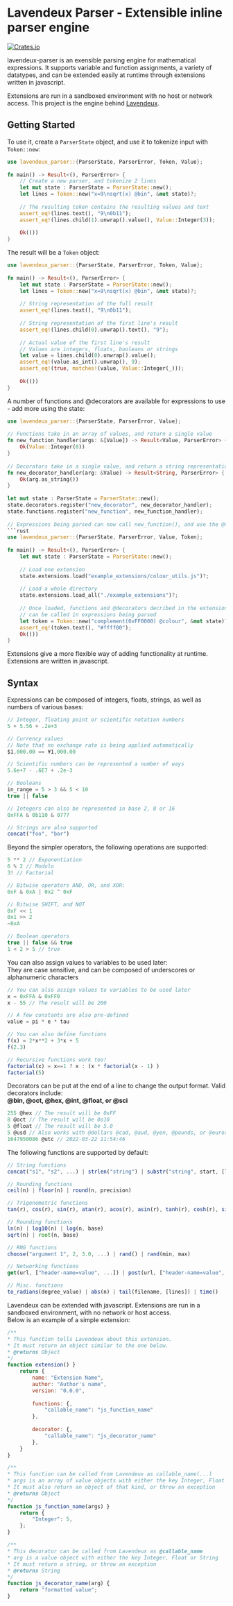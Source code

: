 
# Lavendeux Parser - Extensible inline parser engine
[![Crates.io](https://img.shields.io/crates/v/lavendeux-parser.svg)](https://crates.io/crates/lavendeux-parser)

lavendeux-parser  is  an  exensible  parsing  engine  for  mathematical  expressions.
It  supports  variable  and  function  assignments, a  variety  of  datatypes, and  can
be  extended  easily  at  runtime  through  extensions  written  in  javascript.

Extensions  are  run  in  a  sandboxed  environment  with  no  host  or  network  access.
This  project  is  the  engine  behind [Lavendeux](https://rscarson.github.io/lavendeux/).

## Getting  Started
To  use it, create a `ParserState` object, and use it to tokenize input with `Token::new`:
```rust
use lavendeux_parser::{ParserState, ParserError, Token, Value};
 
fn main() -> Result<(), ParserError> {
    // Create a new parser, and tokenize 2 lines
    let mut state : ParserState = ParserState::new();
    let lines = Token::new("x=9\nsqrt(x) @bin", &mut state)?;
 
    // The resulting token contains the resulting values and text
    assert_eq!(lines.text(), "9\n0b11");
    assert_eq!(lines.child(1).unwrap().value(), Value::Integer(3));
     
    Ok(())
}
```
The result will be a `Token` object:
```rust
use lavendeux_parser::{ParserState, ParserError, Token, Value};
 
fn main() -> Result<(), ParserError> {
    let mut state : ParserState = ParserState::new();
    let lines = Token::new("x=9\nsqrt(x) @bin", &mut state)?;
 
    // String representation of the full result
    assert_eq!(lines.text(), "9\n0b11"); 
 
    // String representation of the first line's result
    assert_eq!(lines.child(0).unwrap().text(), "9");
 
    // Actual value of the first line's result
    // Values are integers, floats, booleans or strings
    let value = lines.child(0).unwrap().value();
    assert_eq!(value.as_int().unwrap(), 9);
    assert_eq!(true, matches!(value, Value::Integer(_)));
 
    Ok(())
}
```

A number of functions and @decorators are available for expressions to use - add more using the state:
```rust
use lavendeux_parser::{ParserState, ParserError, Value};
 
// Functions take in an array of values, and return a single value
fn new_function_handler(args: &[Value]) -> Result<Value, ParserError> {
    Ok(Value::Integer(0))
}
 
// Decorators take in a single value, and return a string representation
fn new_decorator_handler(arg: &Value) -> Result<String, ParserError> {
    Ok(arg.as_string())
}
 
let mut state : ParserState = ParserState::new();
state.decorators.register("new_decorator", new_decorator_handler);
state.functions.register("new_function", new_function_handler);
 
// Expressions being parsed can now call new_function(), and use the @new_decorator
```rust
use lavendeux_parser::{ParserState, ParserError, Value, Token};
 
fn main() -> Result<(), ParserError> {
    let mut state : ParserState = ParserState::new();
 
    // Load one extension
    state.extensions.load("example_extensions/colour_utils.js")?;
 
    // Load a whole directory
    state.extensions.load_all("./example_extensions")?;
 
    // Once loaded, functions and @decorators decribed in the extensions
    // can be called in expressions being parsed
    let token = Token::new("complement(0xFF0000) @colour", &mut state)?;
    assert_eq!(token.text(), "#ffff00");
    Ok(())
}
```
Extensions give a more flexible way of adding functionality at runtime. Extensions are written in javascript.

## Syntax
Expressions can be composed of integers, floats, strings, as well as numbers of various bases:
```javascript
// Integer, floating point or scientific notation numbers
5 + 5.56 + .2e+3

// Currency values
// Note that no exchange rate is being applied automatically
$1,000.00 == ¥1,000.00

// Scientific numbers can be represented a number of ways
5.6e+7 - .6E7 + .2e-3

// Booleans
in_range = 5 > 3 && 5 < 10
true || false

// Integers can also be represented in base 2, 8 or 16
0xFFA & 0b110 & 0777

// Strings are also supported
concat("foo", "bar")
```

Beyond the simpler operators, the following operations are supported:
```javascript
5 ** 2 // Exponentiation
6 % 2 // Modulo
3! // Factorial

// Bitwise operators AND, OR, and XOR:
0xF & 0xA | 0x2 ^ 0xF

// Bitwise SHIFT, and NOT
0xF << 1
0x1 >> 2
~0xA

// Boolean operators
true || false && true
1 < 2 > 5 // true
```

You can also assign values to variables to be used later:  
They are case sensitive, and can be composed of underscores or alphanumeric characters
```javascript
// You can also assign values to variables to be used later
x = 0xFFA & 0xFF0
x - 55 // The result will be 200

// A few constants are also pre-defined
value = pi * e * tau

// You can also define functions
f(x) = 2*x**2 + 3*x + 5
f(2.3)

// Recursive functions work too!
factorial(x) = x==1 ? x : (x * factorial(x - 1) )
factorial(5)
```

Decorators can be put at the end of a line to change the output format. Valid decorators include:  
**@bin, @oct, @hex, @int, @float, or @sci**
```javascript
255 @hex // The result will be 0xFF
8 @oct // The result will be 0o10
5 @float // The result will be 5.0
5 @usd // Also works with @dollars @cad, @aud, @yen, @pounds, or @euros
1647950086 @utc // 2022-03-22 11:54:46
```

The following functions are supported by default:
```javascript
// String functions
concat("s1", "s2", ...) | strlen("string") | substr("string", start, [length])

// Rounding functions
ceil(n) | floor(n) | round(n, precision)

// Trigonometric functions
tan(r), cos(r), sin(r), atan(r), acos(r), asin(r), tanh(r), cosh(r), sinh(r)

// Rounding functions
ln(n) | log10(n) | log(n, base)
sqrt(n) | root(n, base)

// RNG functions
choose("argument 1", 2, 3.0, ...) | rand() | rand(min, max)

// Networking functions
get(url, ["header-name=value", ...]) | post(url, ["header-name=value", ...]) | resolve(hostname)

// Misc. functions
to_radians(degree_value) | abs(n) | tail(filename, [lines]) | time()
```

Lavendeux can be extended with javascript. Extensions are run in a sandboxed environment, with no network or host access.  
Below is an example of a simple extension:
```javascript
/**
* This function tells Lavendeux about this extension.
* It must return an object similar to the one below.
* @returns Object
*/
function extension() }
    return {
        name: "Extension Name",
        author: "Author's name",
        version: "0.0.0",
        
        functions: {,
            "callable_name": "js_function_name"
        },
        
        decorator: {,
            "callable_name": "js_decorator_name"
        },
    }
}

/**
* This function can be called from Lavendeux as callable_name(...)
* args is an array of value objects with either the key Integer, Float or String
* It must also return an object of that kind, or throw an exception
* @returns Object
*/
function js_function_name(args) }
    return {
        "Integer": 5,
    };
}

/**
* This decorator can be called from Lavendeux as @callable_name
* arg is a value object with either the key Integer, Float or String
* It must return a string, or throw an exception
* @returns String
*/
function js_decorator_name(arg) {
    return "formatted value";
}
```